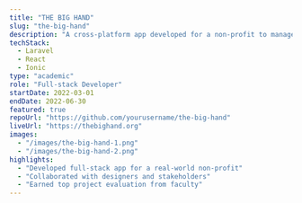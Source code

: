 ```yaml
---
title: "THE BIG HAND"
slug: "the-big-hand"
description: "A cross-platform app developed for a non-profit to manage volunteer efforts."
techStack:
  - Laravel
  - React
  - Ionic
type: "academic"
role: "Full-stack Developer"
startDate: 2022-03-01
endDate: 2022-06-30
featured: true
repoUrl: "https://github.com/yourusername/the-big-hand"
liveUrl: "https://thebighand.org"
images:
  - "/images/the-big-hand-1.png"
  - "/images/the-big-hand-2.png"
highlights:
  - "Developed full-stack app for a real-world non-profit"
  - "Collaborated with designers and stakeholders"
  - "Earned top project evaluation from faculty"
---
```

